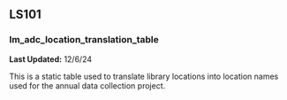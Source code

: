 ## LS101  
### lm_adc_location_translation_table  
**Last Updated:** 12/6/24  

This is a static table used to translate library locations into location names used for the annual data collection project.
